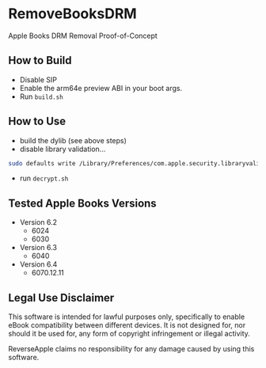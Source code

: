 # RemoveBooksDRM
Apple Books DRM Removal Proof-of-Concept

## How to Build
- Disable SIP
- Enable the arm64e preview ABI in your boot args.
- Run `build.sh`

## How to Use
- build the dylib (see above steps)
- disable library validation...
```sh
sudo defaults write /Library/Preferences/com.apple.security.libraryvalidation.plist DisableLibraryValidation -bool true
```
- run `decrypt.sh`

## Tested Apple Books Versions
- Version 6.2
  - 6024
  - 6030
- Version 6.3
  - 6040
- Version 6.4
  - 6070.12.11

## Legal Use Disclaimer

This software is intended for lawful purposes only, specifically to enable eBook compatibility between different devices. It is not designed for, nor should it be used for, any form of copyright infringement or illegal activity.

ReverseApple claims no responsibility for any damage caused by using this software.
